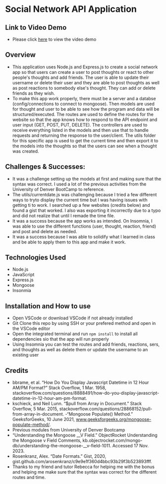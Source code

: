 # Social Network API Application
## Link to Video Demo
* Please click [here](https://drive.google.com/file/d/1S0JcB1oLAmNcxuGuiX8IleMOtA25ou-0/view) to view the video demo
## Overview
* This application uses Node.js and Express.js to create a social network app so that users can create a user to post thoughts or react to other people's thoughts and add friends. The user is able to update their username or delete their user and they are able to post thoughts as well as post reactions to somebody else's thought. They can add or delete friends as they wish.
* To make this app work properly, there must be a server and a databse (config/connections to connect to mongoose). Then models are used for thought and user to be able to see how the program and data will be structured/executed. The routes are used to define the routes for the website so that the app knows how to respond to the API endpoint and user input (GET, POST, PUT, DELETE). The controllers are used to receive everything listed in the models and then use that to  handle requests and returning the response to the user/client. The utils folder for this specific app is used to get the current time and then export it to the models into the thoughts so that the users can see when a thought was created.
## Challenges & Successes:
* It was a challenge setting up the models at first and making sure that the syntax was correct. I used a lot of the previous activities from the University of Denver BootCamp to reference.
* The utils/currentdate.js was challenging because I tried a few different ways to tryto display the current time but I was having issues with getting ti to work. I searched up a few websites (credits below) and found a gist that worked. I also was exporting it incorrectly due to a typo and did not realize that until I remade the time file. 
* It was a success because the app works as intended. On Insomnia, I was able to use the different functions (user, thought, reaction, friend) and post and delete as needed.
* It was a success because I was able to solidify what I learned in class and be able to apply them to this app and make it work.
## Technologies Used
* Node.js
* JavaScript
* Express.js
* Mongoose
* Insonmia
## Installation and How to use
* Open VSCode or download VSCode if not already installed
* Git Clone this repo by using SSH or your prefered method and open in the VSCode editor
* Open the integrated terminal and run `npm install` to install all dependencies sio that the app will run properly
* Using Insomnia you can test the routes and add friends, reactions, sers, and thoughts as well as delete them or update the username to an existing user
## Credits
- bbrame, et al. “How Do You Display Javascript Datetime in 12 Hour AM/PM Format?” Stack Overflow, 1 Mar. 1958, stackoverflow.com/questions/8888491/how-do-you-display-javascript-datetime-in-12-hour-am-pm-format. 
- kschieck, and Neil Lunn. “$pull from Array in Document.” Stack Overflow, 5 Mar. 2015, stackoverflow.com/questions/28868152/pull-from-array-in-document. 
-“Mongoose Populate() Method.” GeeksforGeeks, 10 June 2021, www.geeksforgeeks.org/mongoose-populate-method/. 
- Previous modules from University of Denver Bootcamp
- “Understanding the Mongoose __V Field.” ObjectRocket Understanding the Mongoose v Field Comments, kb.objectrocket.com/mongo-db/understanding-the-mongoose-__v-field-1011. Accessed 17 Nov. 2023. 
- Rosenkranz, Alex. “Date Formats.” Gist, 2020, gist.github.com/arosenkranz/c9e9e1f360d4bbc93b29f3b523893fff. 
- Thanks to my friend and tutor Rebecca for helping me with the bonus and helping me make sure that the syntax was correct for the different routes and time. 
